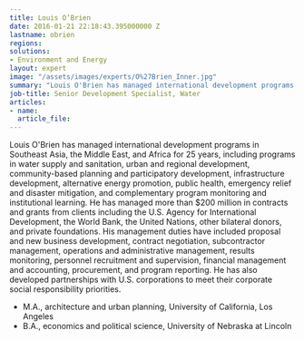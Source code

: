 ```yaml
---
title: Louis O’Brien
date: 2016-01-21 22:18:43.395000000 Z
lastname: obrien
regions:
solutions:
- Environment and Energy
layout: expert
image: "/assets/images/experts/O%27Brien_Inner.jpg"
summary: "Louis O'Brien has managed international development programs in Southeast Asia, the Middle East, and Africa for 25 years, including programs in water supply and sanitation, urban and regional development, community-based planning and participatory development, infrastructure development, alternative energy promotion, public health, emergency relief and disaster mitigation, and complementary program monitoring and institutional learning."
job-title: Senior Development Specialist, Water
articles:
- name:
  article_file:
---
```

Louis O'Brien has managed international development programs in Southeast Asia, the Middle East, and Africa for 25 years, including programs in water supply and sanitation, urban and regional development, community-based planning and participatory development, infrastructure development, alternative energy promotion, public health, emergency relief and disaster mitigation, and complementary program monitoring and institutional learning. He has managed more than $200 million in contracts and grants from clients including the U.S. Agency for International Development, the World Bank, the United Nations, other bilateral donors, and private foundations. His management duties have included proposal and new business development, contract negotiation, subcontractor management, operations and administrative management, results monitoring, personnel recruitment and supervision, financial management and accounting, procurement, and program reporting. He has also developed partnerships with U.S. corporations to meet their corporate social responsibility priorities.

* M.A., architecture and urban planning, University of California, Los Angeles
* B.A., economics and political science, University of Nebraska at Lincoln
